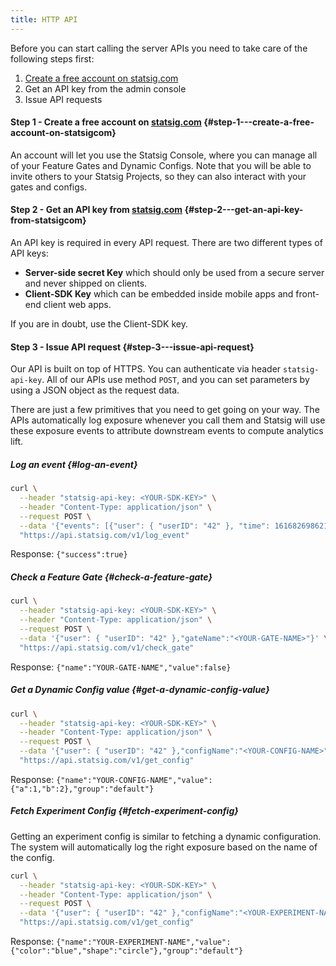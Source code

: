 ```yaml
---
title: HTTP API
---
```


Before you can start calling the server APIs you need to take care of the following steps first:

1. [Create a free account on statsig.com](#step1)
2. Get an API key from the admin console
3. Issue API requests

<a name="step1"></a>

#### Step 1 - Create a free account on [statsig.com](https://console.statsig.com/sign_up) {#step-1---create-a-free-account-on-statsigcom}

An account will let you use the Statsig Console, where you can manage all of
your Feature Gates and Dynamic Configs. Note that you will be able to invite
others to your Statsig Projects, so they can also interact with your gates and
configs.

<a name="step2"></a>

#### Step 2 - Get an API key from [statsig.com](https://console.statsig.com/) {#step-2---get-an-api-key-from-statsigcom}

An API key is required in every API request. There are two different types of API keys:

- **Server-side secret Key** which should only be used from a secure server and never shipped on clients.
- **Client-SDK Key** which can be embedded inside mobile apps and front-end client web apps.

If you are in doubt, use the Client-SDK key.

<a name="step3"></a>

#### Step 3 - Issue API request {#step-3---issue-api-request}

Our API is built on top of HTTPS. You can authenticate via header
`statsig-api-key`. All of our APIs use method `POST`, and you can set parameters
by using a JSON object as the request data.

There are just a few primitives that you need to get going on your way. The APIs automatically log exposure whenever you call them and Statsig will use these exposure events to attribute downstream events to compute analytics lift.

##### Log an event {#log-an-event}

```bash
curl \
  --header "statsig-api-key: <YOUR-SDK-KEY>" \
  --header "Content-Type: application/json" \
  --request POST \
  --data '{"events": [{"user": { "userID": "42" }, "time": 1616826986211, "eventName": "test_api_event"}]}' \
  "https://api.statsig.com/v1/log_event"
```

Response:
`{"success":true}`

##### Check a Feature Gate {#check-a-feature-gate}

```bash
curl \
  --header "statsig-api-key: <YOUR-SDK-KEY>" \
  --header "Content-Type: application/json" \
  --request POST \
  --data '{"user": { "userID": "42" },"gateName":"<YOUR-GATE-NAME>"}' \
  "https://api.statsig.com/v1/check_gate"
```

Response:
`{"name":"YOUR-GATE-NAME","value":false}`

##### Get a Dynamic Config value {#get-a-dynamic-config-value}

```bash
curl \
  --header "statsig-api-key: <YOUR-SDK-KEY>" \
  --header "Content-Type: application/json" \
  --request POST \
  --data '{"user": { "userID": "42" },"configName":"<YOUR-CONFIG-NAME>"}' \
  "https://api.statsig.com/v1/get_config"
```

Response:
`{"name":"YOUR-CONFIG-NAME","value":{"a":1,"b":2},"group":"default"}`

##### Fetch Experiment Config {#fetch-experiment-config}

Getting an experiment config is similar to fetching a dynamic configuration. The system will automatically log the right exposure based on the name of the config.

```bash
curl \
  --header "statsig-api-key: <YOUR-SDK-KEY>" \
  --header "Content-Type: application/json" \
  --request POST \
  --data '{"user": { "userID": "42" },"configName":"<YOUR-EXPERIMENT-NAME>"}' \
  "https://api.statsig.com/v1/get_config"
```

Response:
`{"name":"YOUR-EXPERIMENT-NAME","value":{"color":"blue","shape":"circle"},"group":"default"}`
